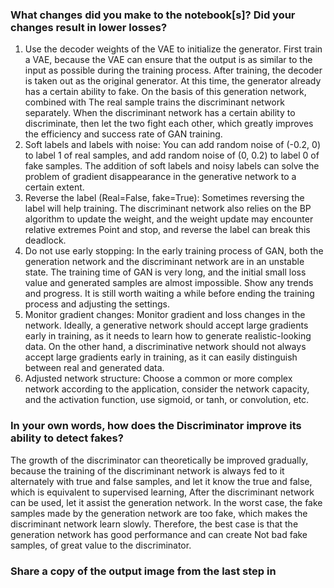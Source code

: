 ### What changes did you make to the notebook[s]? Did your changes result in lower losses?

1. Use the decoder weights of the VAE to initialize the generator. First train a VAE, because the VAE can ensure that the output is as similar to the input as possible during the training process. After training, the decoder is taken out as the original generator. At this time, the generator already has a certain ability to fake. On the basis of this generation network, combined with The real sample trains the discriminant network separately. When the discriminant network has a certain ability to discriminate, then let the two fight each other, which greatly improves the efficiency and success rate of GAN training.
2. Soft labels and labels with noise: You can add random noise of (-0.2, 0) to label 1 of real samples, and add random noise of (0, 0.2) to label 0 of fake samples. The addition of soft labels and noisy labels can solve the problem of gradient disappearance in the generative network to a certain extent.
3. Reverse the label (Real=False, fake=True): Sometimes reversing the label will help training. The discriminant network also relies on the BP algorithm to update the weight, and the weight update may encounter relative extremes Point and stop, and reverse the label can break this deadlock.
4. Do not use early stopping: In the early training process of GAN, both the generation network and the discriminant network are in an unstable state. The training time of GAN is very long, and the initial small loss value and generated samples are almost impossible. Show any trends and progress. It is still worth waiting a while before ending the training process and adjusting the settings.
5. Monitor gradient changes: Monitor gradient and loss changes in the network. Ideally, a generative network should accept large gradients early in training, as it needs to learn how to generate realistic-looking data. On the other hand, a discriminative network should not always accept large gradients early in training, as it can easily distinguish between real and generated data.
6. Adjusted network structure: Choose a common or more complex network according to the application, consider the network capacity, and the activation function, use sigmoid, or tanh, or convolution, etc.


### In your own words, how does the Discriminator improve its ability to detect fakes?

The growth of the discriminator can theoretically be improved gradually, because the training of the discriminant network is always fed to it alternately with true and false samples, and let it know the true and false, which is equivalent to supervised learning,
After the discriminant network can be used, let it assist the generation network. In the worst case, the fake samples made by the generation network are too fake, which makes the discriminant network learn slowly. Therefore, the best case is that the generation network has good performance and can create Not bad fake samples, of great value to the discriminator.

### Share a copy of the output image from the last step in 
